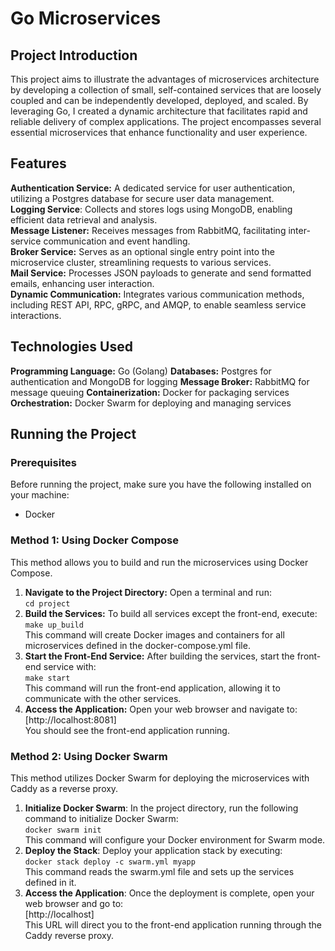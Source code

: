 # Go Microservices

## Project Introduction
This project aims to illustrate the advantages of microservices architecture by developing a collection of small, self-contained services that are loosely coupled and can be independently developed, deployed, and scaled. By leveraging Go, I created a dynamic architecture that facilitates rapid and reliable delivery of complex applications. The project encompasses several essential microservices that enhance functionality and user experience.

## Features
**Authentication Service:** A dedicated service for user authentication, utilizing a Postgres database for secure user data management.  
**Logging Service**: Collects and stores logs using MongoDB, enabling efficient data retrieval and analysis.  
**Message Listener:** Receives messages from RabbitMQ, facilitating inter-service communication and event handling.  
**Broker Service:** Serves as an optional single entry point into the microservice cluster, streamlining requests to various services.  
**Mail Service:** Processes JSON payloads to generate and send formatted emails, enhancing user interaction.  
**Dynamic Communication:** Integrates various communication methods, including REST API, RPC, gRPC, and AMQP, to enable seamless service interactions.  

## Technologies Used
**Programming Language:** Go (Golang)
**Databases:** Postgres for authentication and MongoDB for logging
**Message Broker:** RabbitMQ for message queuing
**Containerization:** Docker for packaging services
**Orchestration:** Docker Swarm for deploying and managing services

## Running the Project
### Prerequisites
Before running the project, make sure you have the following installed on your machine:
* Docker

### Method 1: Using Docker Compose  
This method allows you to build and run the microservices using Docker Compose.  
1. **Navigate to the Project Directory:** Open a terminal and run:  
```cd project```  
2. **Build the Services:** To build all services except the front-end, execute:  
```make up_build```  
This command will create Docker images and containers for all microservices defined in the docker-compose.yml file.  
3. **Start the Front-End Service:** After building the services, start the front-end service with:  
```make start```  
This command will run the front-end application, allowing it to communicate with the other services.  
4. **Access the Application:** Open your web browser and navigate to:  
[http://localhost:8081]  
You should see the front-end application running.  

### Method 2: Using Docker Swarm  
This method utilizes Docker Swarm for deploying the microservices with Caddy as a reverse proxy.  
1. **Initialize Docker Swarm**: In the project directory, run the following command to initialize Docker Swarm:    
```docker swarm init```  
This command will configure your Docker environment for Swarm mode.  
2. **Deploy the Stack**: Deploy your application stack by executing:  
```docker stack deploy -c swarm.yml myapp```  
This command reads the swarm.yml file and sets up the services defined in it.  
3. **Access the Application**: Once the deployment is complete, open your web browser and go to:  
[http://localhost]  
This URL will direct you to the front-end application running through the Caddy reverse proxy.  
